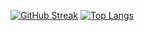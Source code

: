 [![GitHub Streak](https://streak-stats.demolab.com?user=MihhailLastovski&theme=panda)](https://git.io/streak-stats)
[![Top Langs](https://github-readme-stats.vercel.app/api/top-langs/?username=MihhailLastovski&layout=compact&theme=panda)](https://github.com/anuraghazra/github-readme-stats)

